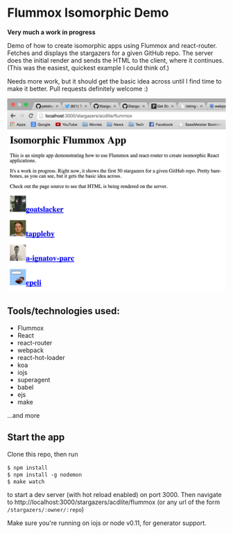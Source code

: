 # Flummox Isomorphic Demo

**Very much a work in progress**

Demo of how to create isomorphic apps using Flummox and react-router. Fetches and displays the stargazers for a given GitHub repo. The server does the initial render and sends the HTML to the client, where it continues. (This was the easiest, quickest example I could think of.)

Needs more work, but it should get the basic idea across until I find time to make it better. Pull requests definitely welcome :)

![Preview](preview.png)

## Tools/technologies used:

- Flummox
- React
- react-router
- webpack
- react-hot-loader
- koa
- iojs
- superagent
- babel
- ejs
- make

...and more

## Start the app

Clone this repo, then run

```
$ npm install
$ npm install -g nodemon
$ make watch
```

to start a dev server (with hot reload enabled) on port 3000. Then navigate to http://localhost:3000/stargazers/acdlite/flummox (or any url of the form `/stargazers/:owner/:repo`)

Make sure you're running on iojs or node v0.11, for generator support.
